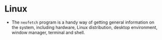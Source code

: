 Linux
=====

- The `neofetch` program is a handy way of getting general information on
  the system, including hardware, Linux distribution, desktop environment,
  window manager, terminal and shell.
